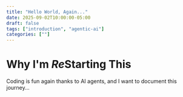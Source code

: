 ```yaml
---
title: "Hello World, Again..."
date: 2025-09-02T10:00:00-05:00
draft: false
tags: ["introduction", "agentic-ai"]
categories: [""]
---
```


# Why I'm *Re*Starting This

Coding is fun again thanks to AI agents, and I want to document this journey...


